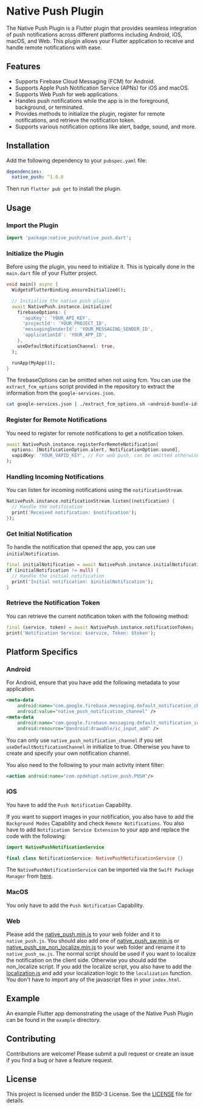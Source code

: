 # Native Push Plugin

The Native Push Plugin is a Flutter plugin that provides seamless integration of push notifications across different platforms including Android, iOS, macOS, and Web. This plugin allows your Flutter application to receive and handle remote notifications with ease.

## Features

- Supports Firebase Cloud Messaging (FCM) for Android.
- Supports Apple Push Notification Service (APNs) for iOS and macOS.
- Supports Web Push for web applications.
- Handles push notifications while the app is in the foreground, background, or terminated.
- Provides methods to initialize the plugin, register for remote notifications, and retrieve the notification token.
- Supports various notification options like alert, badge, sound, and more.

## Installation

Add the following dependency to your `pubspec.yaml` file:

```yaml
dependencies:
  native_push: ^1.0.0
```

Then run `flutter pub get` to install the plugin.

## Usage

### Import the Plugin

```dart
import 'package:native_push/native_push.dart';
```

### Initialize the Plugin

Before using the plugin, you need to initialize it. This is typically done in the `main.dart` file of your Flutter project.

```dart
void main() async {
  WidgetsFlutterBinding.ensureInitialized();

  // Initialize the native push plugin
  await NativePush.instance.initialize(
    firebaseOptions: {
      'apiKey': 'YOUR_API_KEY',
      'projectId': 'YOUR_PROJECT_ID',
      'messagingSenderId': 'YOUR_MESSAGING_SENDER_ID',
      'applicationId': 'YOUR_APP_ID',
    },
    useDefaultNotificationChannel: true,
  );

  runApp(MyApp());
}
```

The firebaseOptions can be omitted when not using fcm. You can use
the `extract_fcm_options` script provided in the repository to
extract the information from the `google-services.json`.

```bash
cat google-services.json | ./extract_fcm_options.sh <android-bundle-id>
```

### Register for Remote Notifications

You need to register for remote notifications to get a notification token.

```dart
await NativePush.instance.registerForRemoteNotification(
  options: [NotificationOption.alert, NotificationOption.sound],
  vapidKey: 'YOUR_VAPID_KEY', // For web push, can be omitted otherwise
);
```

### Handling Incoming Notifications

You can listen for incoming notifications using the `notificationStream`.

```dart
NativePush.instance.notificationStream.listen((notification) {
  // Handle the notification
  print('Received notification: $notification');
});
```

### Get Initial Notification

To handle the notification that opened the app, you can use `initialNotification`.

```dart
final initialNotification = await NativePush.instance.initialNotification();
if (initialNotification != null) {
  // Handle the initial notification
  print('Initial notification: $initialNotification');
}
```

### Retrieve the Notification Token

You can retrieve the current notification token with the following method:

```dart
final (service, token) = await NativePush.instance.notificationToken;
print('Notification Service: $service, Token: $token');
```

## Platform Specifics

### Android

For Android, ensure that you have add the following metadata to your application.

```xml
<meta-data
    android:name="com.google.firebase.messaging.default_notification_channel_id"
    android:value="native_push_notification_channel" />
<meta-data
    android:name="com.google.firebase.messaging.default_notification_icon"
    android:resource="@android:drawable/ic_input_add" />
```

You can only use `native_push_notification_channel` if you set
`useDefaultNotificationChannel` in initialize to true. Otherwise you have
to create and specify your own notification channel.

You also need to the following to your main activity intent filter:

```xml
<action android:name="com.opdehipt.native_push.PUSH"/>
```

### iOS

You have to add the `Push Notification` Capability.

If you want to support images in your notification, you also have to add
the `Background Modes` Capability and check `Remote Notifications`.
You also have to add `Notification Service Extension` to your app and
replace the code with the following:
```swift
import NativePushNotificationService

final class NotificationService: NativePushNotificationService {}
```
The `NativePushNotificationService` can be imported via the
`Swift Package Manager` from
[here](https://github.com/Native-Push/native_push_notification_service).

### MacOS

You only have to add the `Push Notification` Capability.

### Web

Please add the
[native_push.min.js](https://github.com/Native-Push/native_push/blob/main/example/web/native_push.min.js)
to your web folder and it to
`native_push.js`. You should also add one of
[native_push_sw.min.js](https://github.com/Native-Push/native_push/blob/main/example/web/native_push_sw.min.js) or
[native_push_sw_non_localize.min.js](https://github.com/Native-Push/native_push/blob/main/example/web/native_push_sw_non_localize.min.js)
to your web folder and rename it to `native_push_sw.js`. The normal
script should be used if you want to localize the notification on the
client side. Otherwise you should add the non_localize script. If you
add the localize script, you also have to add the
[localization.js](https://github.com/Native-Push/native_push/blob/main/example/web/localization.js)
and add your localization logic to the `localization` function.
You don't have to import any of the javascript files in your `index.html`.

## Example

An example Flutter app demonstrating the usage of the Native Push Plugin can be found in the `example` directory.

## Contributing

Contributions are welcome! Please submit a pull request or create an issue if you find a bug or have a feature request.

## License

This project is licensed under the BSD-3 License. See the
[LICENSE](LICENSE) file for details.
